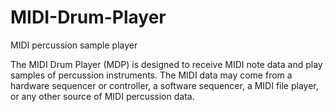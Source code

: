 # MIDI-Drum-Player
MIDI percussion sample player

The MIDI Drum Player (MDP) is designed to receive MIDI note data and play samples
of percussion instruments. The MIDI data may come from a hardware sequencer or
controller, a software sequencer, a MIDI file player, or any other source of MIDI
percussion data.
